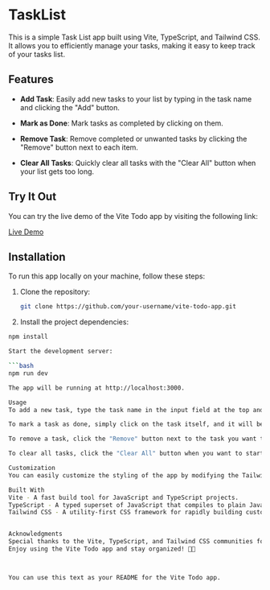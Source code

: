 # TaskList

This is a simple Task List app built using Vite, TypeScript, and Tailwind CSS. It allows you to efficiently manage your tasks, making it easy to keep track of your tasks list.

## Features

- **Add Task**: Easily add new tasks to your list by typing in the task name and clicking the "Add" button.

- **Mark as Done**: Mark tasks as completed by clicking on them.

- **Remove Task**: Remove completed or unwanted tasks by clicking the "Remove" button next to each item.

- **Clear All Tasks**: Quickly clear all tasks with the "Clear All" button when your list gets too long.

## Try It Out

You can try the live demo of the Vite Todo app by visiting the following link:

[Live Demo](https://vite-todo-app-demo.vercel.app/)

## Installation

To run this app locally on your machine, follow these steps:

1. Clone the repository:

   ```bash
   git clone https://github.com/your-username/vite-todo-app.git


3. Install the project dependencies:
 ```bash
npm install

Start the development server:

 ```bash
npm run dev

The app will be running at http://localhost:3000.

Usage
To add a new task, type the task name in the input field at the top and click the "Add" button.

To mark a task as done, simply click on the task itself, and it will be marked as completed.

To remove a task, click the "Remove" button next to the task you want to delete.

To clear all tasks, click the "Clear All" button when you want to start fresh.

Customization
You can easily customize the styling of the app by modifying the Tailwind CSS classes in the source code. The CSS styles are located in the src/index.css file.

Built With
Vite - A fast build tool for JavaScript and TypeScript projects.
TypeScript - A typed superset of JavaScript that compiles to plain JavaScript.
Tailwind CSS - A utility-first CSS framework for rapidly building custom designs.


Acknowledgments
Special thanks to the Vite, TypeScript, and Tailwind CSS communities for creating and maintaining these fantastic tools.
Enjoy using the Vite Todo app and stay organized! 📝🚀



You can use this text as your README for the Vite Todo app.
